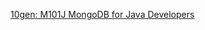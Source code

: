 [10gen: M101J MongoDB for Java Developers](https://education.10gen.com/courses/10gen/M101J/2013_May/info)
